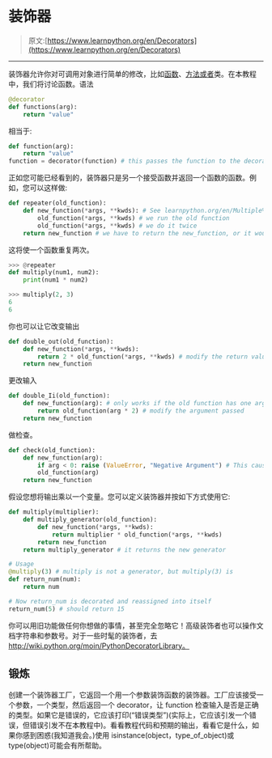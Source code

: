 # 装饰器

> 原文:[https://www.learnpython.org/en/Decorators](https://www.learnpython.org/en/Decorators)

* * *

装饰器允许你对可调用对象进行简单的修改，比如[函数](http://www.learnpython.org/en/Functions)、[方法或者](http://www.learnpython.org/en/Classes%20and%20Objects)类。在本教程中，我们将讨论函数。语法

```py
@decorator
def functions(arg):
    return "value" 
```

相当于:

```py
def function(arg):
    return "value"
function = decorator(function) # this passes the function to the decorator, and reassigns it to the functions 
```

正如您可能已经看到的，装饰器只是另一个接受函数并返回一个函数的函数。例如，您可以这样做:

```py
def repeater(old_function):
    def new_function(*args, **kwds): # See learnpython.org/en/Multiple%20Function%20Arguments for how *args and **kwds works
        old_function(*args, **kwds) # we run the old function
        old_function(*args, **kwds) # we do it twice
    return new_function # we have to return the new_function, or it wouldn't reassign it to the value 
```

这将使一个函数重复两次。

```py
>>> @repeater
def multiply(num1, num2):
    print(num1 * num2)

>>> multiply(2, 3)
6
6 
```

你也可以让它改变输出

```py
def double_out(old_function):
    def new_function(*args, **kwds):
        return 2 * old_function(*args, **kwds) # modify the return value
    return new_function 
```

更改输入

```py
def double_Ii(old_function):
    def new_function(arg): # only works if the old function has one argument
        return old_function(arg * 2) # modify the argument passed
    return new_function 
```

做检查。

```py
def check(old_function):
    def new_function(arg):
        if arg < 0: raise (ValueError, "Negative Argument") # This causes an error, which is better than it doing the wrong thing
        old_function(arg)
    return new_function 
```

假设您想将输出乘以一个变量。您可以定义装饰器并按如下方式使用它:

```py
def multiply(multiplier):
    def multiply_generator(old_function):
        def new_function(*args, **kwds):
            return multiplier * old_function(*args, **kwds)
        return new_function
    return multiply_generator # it returns the new generator

# Usage
@multiply(3) # multiply is not a generator, but multiply(3) is
def return_num(num):
    return num

# Now return_num is decorated and reassigned into itself
return_num(5) # should return 15 
```

你可以用旧功能做任何你想做的事情，甚至完全忽略它！高级装饰者也可以操作文档字符串和参数号。对于一些时髦的装饰者，去 http://wiki.python.org/moin/PythonDecoratorLibrary。

## 锻炼

创建一个装饰器工厂，它返回一个用一个参数装饰函数的装饰器。工厂应该接受一个参数，一个类型，然后返回一个 decorator，让 function 检查输入是否是正确的类型。如果它是错误的，它应该打印(“错误类型”)(实际上，它应该引发一个错误，但错误引发不在本教程中)。看看教程代码和预期的输出，看看它是什么，如果你感到困惑(我知道我会。)使用 isinstance(object，type_of_object)或 type(object)可能会有所帮助。